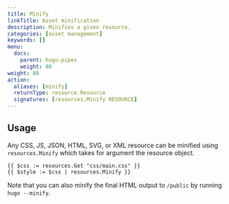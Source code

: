 ```yaml
---
title: Minify
linkTitle: Asset minification
description: Minifies a given resource.
categories: [asset management]
keywords: []
menu:
  docs:
    parent: hugo-pipes
    weight: 80
weight: 80
action:
  aliases: [minify]
  returnType: resource.Resource
  signatures: [resources.Minify RESOURCE]
---
```


## Usage

Any CSS, JS, JSON, HTML, SVG, or XML resource can be minified using `resources.Minify` which takes for argument the resource object.

```go-html-template
{{ $css := resources.Get "css/main.css" }}
{{ $style := $css | resources.Minify }}
```

Note that you can also minify the final HTML output to `/public` by running `hugo --minify`.

